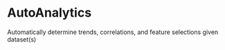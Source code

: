 # AutoAnalytics
Automatically determine trends, correlations, and feature selections given dataset(s)
